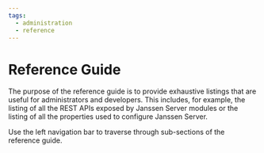 ```yaml
---
tags:
  - administration
  - reference
---
```


# Reference Guide

The purpose of the reference guide is to provide exhaustive listings that are useful for administrators and developers. This includes, for example, the listing of all the REST APIs exposed by Janssen Server modules or the listing of all the properties used to configure Janssen Server.

Use the left navigation bar to traverse through sub-sections of the reference guide.
